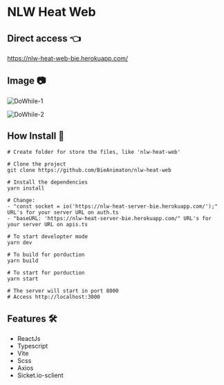 # NLW Heat Web

## Direct access :point_left:
https://nlw-heat-web-bie.herokuapp.com/

## Image :camera:
![DoWhile-1](https://user-images.githubusercontent.com/52220244/178752298-07f9d926-78fd-415b-a16c-379d62364d25.JPG)

![DoWhile-2](https://user-images.githubusercontent.com/52220244/178752301-be658e86-bbd6-4d45-8f64-9af701754b76.JPG)

## How Install :bookmark_tabs:
```
# Create folder for store the files, like 'nlw-heat-web'

# Clone the project
git clone https://github.com/BieAnimaton/nlw-heat-web

# Install the dependencies
yarn install

# Change:
- "const socket = io('https://nlw-heat-server-bie.herokuapp.com/');" URL's for your server URL on auth.ts
- "baseURL: 'https://nlw-heat-server-bie.herokuapp.com/" URL's for your server URL on apis.ts

# To start developter mode
yarn dev

# To build for porduction
yarn build

# To start for porduction
yarn start

# The server will start in port 8000
# Access http://localhost:3000
```

## Features :hammer_and_wrench:
- ReactJs
- Typescript
- Vite
- Scss
- Axios
- Sicket.io-sclient